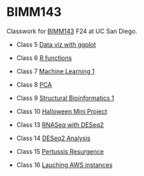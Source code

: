# BIMM143 
Classwork for [BIMM143](https://bioboot.github.io/bimm143_F24/) F24 at UC San Diego. 

- Class 5 [Data viz with ggplot](https://github.com/samsonleung03/bimm143/blob/main/class05/class05.pdf)

- Class 6 [R functions](https://github.com/samsonleung03/bimm143/blob/main/class06/class06.1.pdf)

- Class 7 [Machine Learning 1](https://github.com/samsonleung03/bimm143/blob/main/Class07/Lab07.pdf)

- Class 8 [PCA](https://github.com/samsonleung03/bimm143/blob/main/class08/class08.pdf)

- Class 9 [Structural Bioinformatics 1](https://github.com/samsonleung03/bimm143/blob/main/Class09/Class09.pdf)

- Class 10 [Halloween Mini Project](https://github.com/samsonleung03/bimm143/blob/main/Class%2010/class10.pdf)

- Class 13 [RNASeq with DESeq2](https://github.com/samsonleung03/bimm143/blob/main/Class13/class13.pdf)

- Class 14 [DESeq2 Analysis](https://github.com/samsonleung03/bimm143/blob/main/Class%2014/Class-14.pdf)

- Class 15 [Pertussis Resurgence ](https://github.com/samsonleung03/bimm143/blob/main/Class%2015/class-15.pdf)

- Class 16 [Lauching AWS instances](https://github.com/samsonleung03/bimm143/blob/main/class16/class-16.pdf)